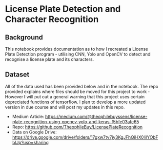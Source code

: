 # License Plate Detection and Character Recognition

## Background
This notebook provides documentation as to how I recreated a License Plate Detection program - utilising CNN, Yolo and OpenCV to detect and recognise a license plate and its characters. 

## Dataset
All of the data used has been provided below and in the notebook.
The repo provided explains where files should be moved for this project to work - However I will put out a general warning that this project uses certain depreciated functions of tensorflow. I plan to develop a more updated version in due course and will post my updates in this repo.
- Medium Article: https://medium.com/@theophilebuyssens/license-plate-recognition-using-opencv-yolo-and-keras-f5bfe03afc65
- Repo: https://github.com/TheophileBuy/LicensePlateRecognition
- Data on Google Drive: https://drive.google.com/drive/folders/17gxw7tv7jy3KgJFhQiHX0IilYObFbIJp?usp=sharing
